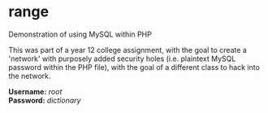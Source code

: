 # range
Demonstration of using MySQL within PHP

This was part of a year 12 college assignment, with the goal to create a 'network' with purposely added security holes (i.e. plaintext MySQL password within the PHP file), with the goal of a different class to hack into the network.

**Username:** _root_  
**Password:** _dictionary_
